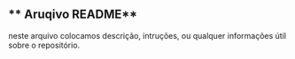 ## ** Aruqivo README**
neste arquivo colocamos descrição, intruções, ou qualquer informações útil sobre o repositório.